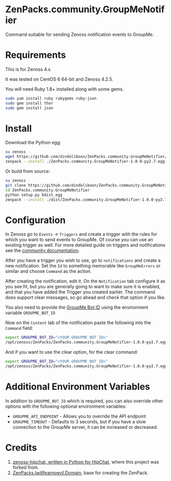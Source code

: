 ZenPacks.community.GroupMeNotifier
=============
Command suitable for sending Zenoss notification events to GroupMe.


Requirements
=======
This is for Zenoss 4.x.

It was tested on CentOS 6 64-bit and Zenoss 4.2.5.

You will need Ruby 1.8+ installed along with some gems.
```bash
sudo yum install ruby rubygems ruby-json
sudo gem install thor
sudo gem install json
```


Install
=======
Download the Python egg:
```bash
su zenoss -
wget https://github.com/dindoliboon/ZenPacks.community.GroupMeNotifier/releases/download/1.0.0/ZenPacks.community.GroupMeNotifier-1.0.0-py2.7.egg
zenpack --install ./ZenPacks.community.GroupMeNotifier-1.0.0-py2.7.egg
```

Or build from source:
```bash
su zenoss -
git clone https://github.com/dindoliboon/ZenPacks.community.GroupMeNotifier
cd ZenPacks.community.GroupMeNotifier
python setup.py bdist_egg
zenpack --install ./dist/ZenPacks.community.GroupMeNotifier-1.0.0-py2.7.egg
```


Configuration
=======
In Zenoss go to ``Events`` -> ``Triggers`` and create a trigger with the rules
for which you want to send events to GroupMe. Of course you can use an
existing trigger as well. For more detailed guide on triggers and
notifications see the [community documentation](http://wiki.zenoss.org/Notify_Me_of_Important_Events).

After you have a trigger you wish to use, go to ``notifications`` and create a
new notification. Set the ``Id`` to something memorable like `GroupMeErrors`
or similar and choose ``Command`` as the action.

After creating the notification, edit it. On the ``Notification`` tab
configure it as you see fit, but you are generally going to want to make sure
it is enabled, and that you have added the Trigger you created earlier. The
command does support clear messages, so go ahead and check that option if you
like.

You also need to provide the [GroupMe Bot ID](https://dev.groupme.com/bots)
using the environment variable ``GROUPME_BOT_ID``

Now on the ``Content`` tab of the notification paste the following into the
``Command`` field:

```bash
export GROUPME_BOT_ID="<YOUR GROUPME BOT ID>"
/opt/zenoss/ZenPacks/ZenPacks.community.GroupMeNotifier-1.0.0-py2.7.egg/ZenPacks/community/GroupMeNotifier/libexec/command.rb --device="${evt/device}" --info=${evt/summary} --component="${evt/component}" --severity=${evt/severity} --url="${urls/eventUrl}" --message=${evt/message}
```

And if you want to use the clear option, for the clear command:

```bash
export GROUPME_BOT_ID="<YOUR GROUPME BOT ID>"
/opt/zenoss/ZenPacks/ZenPacks.community.GroupMeNotifier-1.0.0-py2.7.egg/ZenPacks/community/GroupMeNotifier/libexec/command.rb --device="${evt/device}" --info=${evt/summary} --component="${evt/component}" --severity=${evt/severity} --url="${urls/eventUrl}" --message=${evt/message} --cleared-by="${evt/clearid}" --clear
```


Additional Environment Variables
=======
In addition to ``GROUPME_BOT_ID`` which is required, you can also override
other options with the following optional environment variables:

- ``GROUPME_API_ENDPOINT`` - Allows you to override the API endpoint
- ``GROUPME_TIMEOUT`` - Defaults to 3 seconds, but if you have a slow
  connection to the GroupMe server, it can be increased or decreased.


Credits
=======
1. [zenoss-hipchat, written in Python for HipChat](https://github.com/carsongee/zenoss-hipchat), where this project was forked from.
2. [ZenPacks.Iwillfearnoevil.Domain](https://github.com/zenoss/ZenPacks.Iwillfearnoevil.Domain), base for creating the ZenPack.
